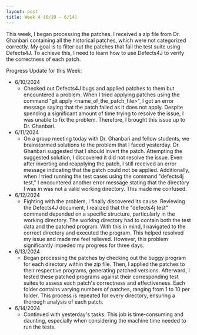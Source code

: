 ```yaml
---
layout: post
title: Week 4 (6/10 - 6/14)
---
```


This week, I began processing the patches.  I received a zip file from Dr. Ghanbari containing all the historical patches, which were not categorized correctly. My goal is to filter out the patches that fail the test suite using Defects4J. To achieve this, I need to learn how to use Defects4J to verify the correctness of each patch.

Progress Update for this Week:

  - 6/10/2024
      - Checked out Defects4J bugs and applied patches to them but encountered a problem.  When I tried applying patches using the command "git apply <name_of_the_patch_file>", I got an error message saying that the patch failed as it does not apply.  Despite spending a significant amount of time trying to resolve the issue, I was unable to fix the problem. Therefore, I brought this issue up to Dr. Ghanbari.
  - 6/11/2024
      - On a group meeting today with Dr. Ghanbari and fellow students, we brainstormed solutions to the problem that I faced yesterday.  Dr. Ghanbari suggested that I should invert the patch.  Attempting the suggested solution, I discovered it did not resolve the issue. Even after inverting and reapplying the patch, I still received an error message indicating that the patch could not be applied. Additionally, when I tried running the test cases using the command "defects4j test," I encountered another error message stating that the directory I was in was not a valid working directory. This made me confused.
  - 6/12/2024
      - Fighting with the problem, I finally discovered its cause. Reviewing the Defects4J document, I realized that the "defects4j test" command depended on a specific structure, particularly in the working directory.  The working directory had to contain both the test data and the patched program.  With this in mind, I navigated to the correct directory and executed the program.  This helped resolved my issue and made me feel relieved.  However, this problem significantly impeded my progress for three days.         
  - 6/13/2024
      - Began processing the patches by checking out the buggy program for each directory within the zip file. Then, I applied the patches to their respective programs, generating patched versions. Afterward, I tested these patched programs against their corresponding test suites to assess each patch's correctness and effectiveness. Each folder contains varying numbers of patches, ranging from 1 to 10 per folder. This process is repeated for every directory, ensuring a thorough analysis of each patch.
  - 6/14/2024
      - Continued with yesterday's tasks.  This job is time-consuming and daunting, especially when considering the machine time needed to run the tests.  
  
